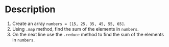 # Description

1. Create an array `numbers = [15, 25, 35, 45, 55, 65]`.
2. Using `.map` method, find the sum of the elements in `numbers`.
3. On the next line use the `.reduce` method to find the sum of the elements in `numbers`.
